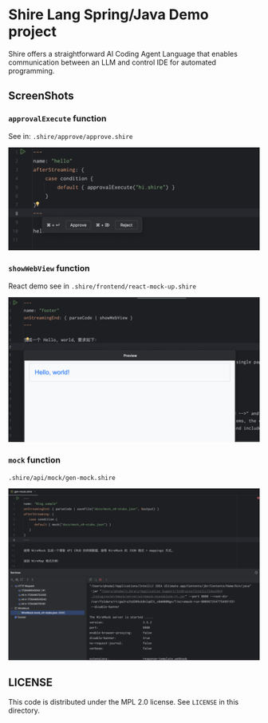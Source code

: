 # Shire Lang Spring/Java Demo project

Shire offers a straightforward AI Coding Agent Language
that enables communication between an LLM and control IDE for automated programming.

## ScreenShots

### `approvalExecute` function

See in: `.shire/approve/approve.shire`

![](screenshots/approval-execute.png)

### `showWebView` function

React demo see in `.shire/frontend/react-mock-up.shire`

![](screenshots/webview-hello-world.png)

### `mock` function

`.shire/api/mock/gen-mock.shire`

![](screenshots/mock-server-wiremock.png)

## LICENSE

This code is distributed under the MPL 2.0 license. See `LICENSE` in this directory.
